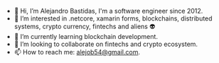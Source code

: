 - 👋 Hi, I’m Alejandro Bastidas, I'm a software engineer since 2012.
- 👀 I’m interested in .netcore, xamarin forms, blockchains, distributed systems, crypto currency, fintechs and aliens 👽
- 🌱 I’m currently learning blockchain development.
- 💞️ I’m looking to collaborate on fintechs and crypto ecosystem.
- 📫 How to reach me: alejob54@gmail.com.

<!---
alejob54/alejob54 is a ✨ special ✨ repository because its `README.md` (this file) appears on your GitHub profile.
You can click the Preview link to take a look at your changes.
--->
